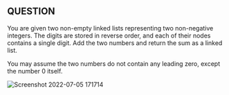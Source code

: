 ##  QUESTION 
You are given two non-empty linked lists representing two non-negative integers. The digits are stored in reverse order, and each of their nodes contains a single digit. Add the two numbers and return the sum as a linked list.

You may assume the two numbers do not contain any leading zero, except the number 0 itself.




![Screenshot 2022-07-05 171714](https://user-images.githubusercontent.com/67446930/177372415-b1616b3b-44f0-4a50-9919-acd8dc6d75aa.jpg)
